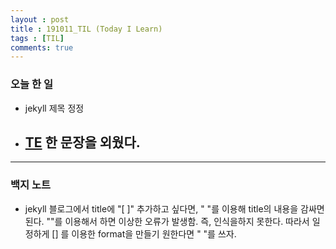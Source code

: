 ```yaml
---
layout : post
title : 191011_TIL (Today I Learn)
tags : [TIL]
comments: true
---
```

### 오늘 한 일
- jekyll 제목 정정 

- [TE](https://armkernel.github.io/TE_191011/) 한 문장을 외웠다.
  - 

---
### 백지 노트
- jekyll 블로그에서 title에 "[  ]" 추가하고 싶다면, " "를 이용해 title의 내용을 감싸면 된다. "\"를 이용해서 하면 이상한 오류가 발생함. 즉, 인식을하지 못한다. 따라서 일정하게 [] 를 이용한 format을 만들기 원한다면 " "를 쓰자.
